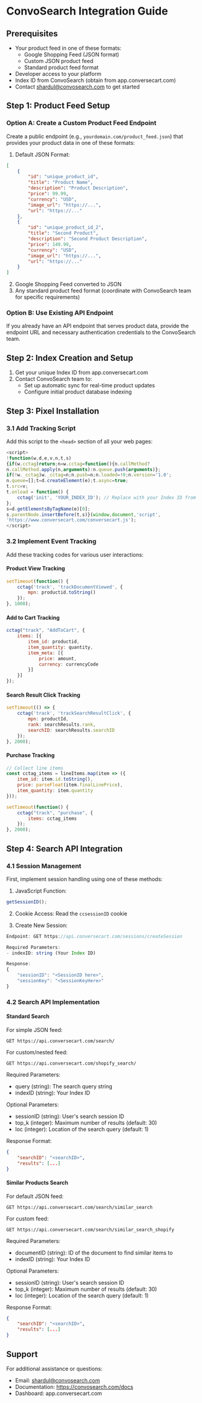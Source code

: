 # ConvoSearch Integration Guide

## Prerequisites
- Your product feed in one of these formats:
  - Google Shopping Feed (JSON format)
  - Custom JSON product feed
  - Standard product feed format
- Developer access to your platform
- Index ID from ConvoSearch (obtain from app.conversecart.com)
- Contact shardul@convosearch.com to get started

## Step 1: Product Feed Setup

### Option A: Create a Custom Product Feed Endpoint
Create a public endpoint (e.g., `yourdomain.com/product_feed.json`) that provides your product data in one of these formats:

1. Default JSON Format:
```json
[
    {
        "id": "unique_product_id",
        "title": "Product Name",
        "description": "Product Description",
        "price": 99.99,
        "currency": "USD",
        "image_url": "https://...",
        "url": "https://..."
    },
    {
        "id": "unique_product_id_2",
        "title": "Second Product",
        "description": "Second Product Description",
        "price": 149.99,
        "currency": "USD",
        "image_url": "https://...",
        "url": "https://..."
    }
]
```

2. Google Shopping Feed converted to JSON
3. Any standard product feed format (coordinate with ConvoSearch team for specific requirements)

### Option B: Use Existing API Endpoint
If you already have an API endpoint that serves product data, provide the endpoint URL and necessary authentication credentials to the ConvoSearch team.

## Step 2: Index Creation and Setup

1. Get your unique Index ID from app.conversecart.com
2. Contact ConvoSearch team to:
   - Set up automatic sync for real-time product updates
   - Configure initial product database indexing

## Step 3: Pixel Installation

### 3.1 Add Tracking Script
Add this script to the `<head>` section of all your web pages:

```javascript
<script>
!function(w,d,e,v,n,t,s)
{if(w.cctag)return;n=w.cctag=function(){n.callMethod?
n.callMethod.apply(n,arguments):n.queue.push(arguments)};
if(!w._cctag)w._cctag=n;n.push=n;n.loaded=!0;n.version='1.0';
n.queue=[];t=d.createElement(e);t.async=true;
t.src=v;
t.onload = function() {
    cctag('init', 'YOUR_INDEX_ID'); // Replace with your Index ID from app.conversecart.com
};
s=d.getElementsByTagName(e)[0];
s.parentNode.insertBefore(t,s)}(window,document,'script',
'https://www.conversecart.com/conversecart.js');
</script>
```

### 3.2 Implement Event Tracking
Add these tracking codes for various user interactions:

#### Product View Tracking
```javascript
setTimeout(function() {
    cctag('track', 'trackDocumentViewed', {
        mpn: productid.toString()
    });
}, 1000);
```

#### Add to Cart Tracking
```javascript
cctag("track", "AddToCart", {
    items: [{
        item_id: productid,
        item_quantity: quantity,
        item_meta: [{
            price: amount,
            currency: currencyCode
        }]
    }]
});
```

#### Search Result Click Tracking
```javascript
setTimeout(() => {
    cctag('track', 'trackSearchResultClick', {
        mpn: productId,
        rank: searchResults.rank,
        searchID: searchResults.searchID
    });
}, 2000);
```

#### Purchase Tracking
```javascript
// Collect line items
const cctag_items = lineItems.map(item => ({
    item_id: item.id.toString(),
    price: parseFloat(item.finalLinePrice),
    item_quantity: item.quantity
}));

setTimeout(function() {
    cctag("track", "purchase", { 
        items: cctag_items 
    });
}, 2000);
```

## Step 4: Search API Integration

### 4.1 Session Management

First, implement session handling using one of these methods:

1. JavaScript Function:
```javascript
getSessionID();
```

2. Cookie Access:
Read the `ccsessionID` cookie

3. Create New Session:
```javascript
Endpoint: GET https://api.conversecart.com/sessions/createSession

Required Parameters:
- indexID: string (Your Index ID)

Response:
{
    "sessionID": "<SessionID here>",
    "sessionKey": "<SessionKeyHere>"
}
```

### 4.2 Search API Implementation

#### Standard Search
For simple JSON feed:
```
GET https://api.conversecart.com/search/
```

For custom/nested feed:
```
GET https://api.conversecart.com/shopify_search/
```

Required Parameters:
- query (string): The search query string
- indexID (string): Your Index ID

Optional Parameters:
- sessionID (string): User's search session ID
- top_k (integer): Maximum number of results (default: 30)
- loc (integer): Location of the search query (default: 1)

Response Format:
```json
{
    "searchID": "<searchID>",
    "results": [...]
}
```

#### Similar Products Search
For default JSON feed:
```
GET https://api.conversecart.com/search/similar_search
```

For custom feed:
```
GET https://api.conversecart.com/search/similar_search_shopify
```

Required Parameters:
- documentID (string): ID of the document to find similar items to
- indexID (string): Your Index ID

Optional Parameters:
- sessionID (string): User's search session ID
- top_k (integer): Maximum number of results (default: 30)
- loc (integer): Location of the search query (default: 1)

Response Format:
```json
{
    "searchID": "<searchID>",
    "results": [...]
}
```

## Support
For additional assistance or questions:
- Email: shardul@convosearch.com
- Documentation: https://convosearch.com/docs
- Dashboard: app.conversecart.com
